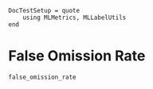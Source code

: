 ```@meta
DocTestSetup = quote
    using MLMetrics, MLLabelUtils
end
```

# False Omission Rate

```@docs
false_omission_rate
```
